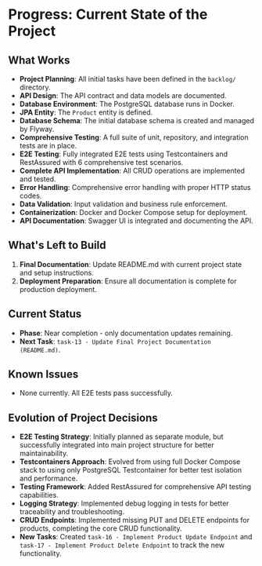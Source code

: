 # Progress: Current State of the Project

## What Works
- **Project Planning**: All initial tasks have been defined in the `backlog/` directory.
- **API Design**: The API contract and data models are documented.
- **Database Environment**: The PostgreSQL database runs in Docker.
- **JPA Entity**: The `Product` entity is defined.
- **Database Schema**: The initial database schema is created and managed by Flyway.
- **Comprehensive Testing**: A full suite of unit, repository, and integration tests are in place.
- **E2E Testing**: Fully integrated E2E tests using Testcontainers and RestAssured with 6 comprehensive test scenarios.
- **Complete API Implementation**: All CRUD operations are implemented and tested.
- **Error Handling**: Comprehensive error handling with proper HTTP status codes.
- **Data Validation**: Input validation and business rule enforcement.
- **Containerization**: Docker and Docker Compose setup for deployment.
- **API Documentation**: Swagger UI is integrated and documenting the API.

## What's Left to Build
1. **Final Documentation**: Update README.md with current project state and setup instructions.
2. **Deployment Preparation**: Ensure all documentation is complete for production deployment.

## Current Status
- **Phase**: Near completion - only documentation updates remaining.
- **Next Task**: `task-13 - Update Final Project Documentation (README.md)`.

## Known Issues
- None currently. All E2E tests pass successfully.

## Evolution of Project Decisions
- **E2E Testing Strategy**: Initially planned as separate module, but successfully integrated into main project structure for better maintainability.
- **Testcontainers Approach**: Evolved from using full Docker Compose stack to using only PostgreSQL Testcontainer for better test isolation and performance.
- **Testing Framework**: Added RestAssured for comprehensive API testing capabilities.
- **Logging Strategy**: Implemented debug logging in tests for better traceability and troubleshooting.
- **CRUD Endpoints**: Implemented missing PUT and DELETE endpoints for products, completing the core CRUD functionality.
- **New Tasks**: Created `task-16 - Implement Product Update Endpoint` and `task-17 - Implement Product Delete Endpoint` to track the new functionality.
